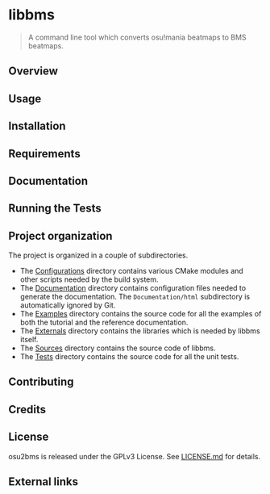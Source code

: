 # libbms

> A command line tool which converts osu!mania beatmaps to BMS beatmaps.

## Overview

## Usage

## Installation

## Requirements

## Documentation

## Running the Tests

## Project organization

The project is organized in a couple of subdirectories.
- The [Configurations](Configurations) directory contains various CMake modules
  and other scripts needed by the build system.
- The [Documentation](Documentation) directory contains configuration files
  needed to generate the documentation. The `Documentation/html` subdirectory
  is automatically ignored by Git.
- The [Examples](Examples) directory contains the source code for all the
  examples of both the tutorial and the reference documentation.
- The [Externals](Externals) directory contains the libraries which is needed
  by libbms itself.
- The [Sources](Sources) directory contains the source code of libbms.
- The [Tests](Tests) directory contains the source code for all the unit tests.

## Contributing

## Credits

## License
osu2bms is released under the GPLv3 License. See [LICENSE.md](LICENSE.md) for details.

## External links
